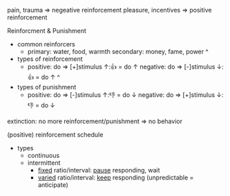 
pain, trauma         =>  negeative reinforcement
pleasure, incentives =>  positive  reinforcement


Reinforcment & Punishment
- common reinforcers
	- primary:    water, food, warmth
	  secondary:  money, fame, power
	  ^
- types of reinforcement
	- positive:  do => [+]stimulus ↑:👍 = do ↑
	  negative:  do => [-]stimulus ↓:👍 = do ↑
	  ^
- types of punishment 
	- positive:  do => [-]stimulus ↑:👎 = do ↓
	  negative:  do => [+]stimulus ↓:👎 = do ↓

extinction: no more reinforcement/punishment => no behavior

(positive) reinforcement schedule
- types
	- continuous
	- intermittent
		- <u>fixed</u> ratio/interval:   <u>pause</u> responding, wait
		- <u>varied</u> ratio/interval:  <u>keep</u> responding
		                          (unpredictable = anticipate)

